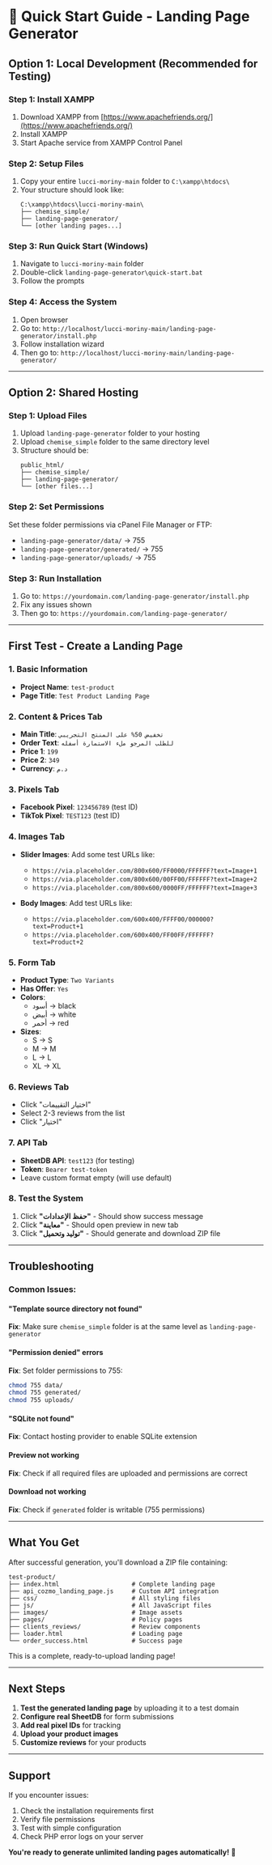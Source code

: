 # 🚀 Quick Start Guide - Landing Page Generator

## Option 1: Local Development (Recommended for Testing)

### Step 1: Install XAMPP
1. Download XAMPP from [https://www.apachefriends.org/](https://www.apachefriends.org/)
2. Install XAMPP
3. Start Apache service from XAMPP Control Panel

### Step 2: Setup Files
1. Copy your entire `lucci-moriny-main` folder to `C:\xampp\htdocs\`
2. Your structure should look like:
   ```
   C:\xampp\htdocs\lucci-moriny-main\
   ├── chemise_simple/
   ├── landing-page-generator/
   └── [other landing pages...]
   ```

### Step 3: Run Quick Start (Windows)
1. Navigate to `lucci-moriny-main` folder
2. Double-click `landing-page-generator\quick-start.bat`
3. Follow the prompts

### Step 4: Access the System
1. Open browser
2. Go to: `http://localhost/lucci-moriny-main/landing-page-generator/install.php`
3. Follow installation wizard
4. Then go to: `http://localhost/lucci-moriny-main/landing-page-generator/`

---

## Option 2: Shared Hosting

### Step 1: Upload Files
1. Upload `landing-page-generator` folder to your hosting
2. Upload `chemise_simple` folder to the same directory level
3. Structure should be:
   ```
   public_html/
   ├── chemise_simple/
   ├── landing-page-generator/
   └── [other files...]
   ```

### Step 2: Set Permissions
Set these folder permissions via cPanel File Manager or FTP:
- `landing-page-generator/data/` → 755
- `landing-page-generator/generated/` → 755
- `landing-page-generator/uploads/` → 755

### Step 3: Run Installation
1. Go to: `https://yourdomain.com/landing-page-generator/install.php`
2. Fix any issues shown
3. Then go to: `https://yourdomain.com/landing-page-generator/`

---

## First Test - Create a Landing Page

### 1. Basic Information
- **Project Name**: `test-product`
- **Page Title**: `Test Product Landing Page`

### 2. Content & Prices Tab
- **Main Title**: `تخفيض 50% على المنتج التجريبي`
- **Order Text**: `للطلب المرجو ملء الاستمارة أسفله`
- **Price 1**: `199`
- **Price 2**: `349`
- **Currency**: `د.م`

### 3. Pixels Tab
- **Facebook Pixel**: `123456789` (test ID)
- **TikTok Pixel**: `TEST123` (test ID)

### 4. Images Tab
- **Slider Images**: Add some test URLs like:
  - `https://via.placeholder.com/800x600/FF0000/FFFFFF?text=Image+1`
  - `https://via.placeholder.com/800x600/00FF00/FFFFFF?text=Image+2`
  - `https://via.placeholder.com/800x600/0000FF/FFFFFF?text=Image+3`

- **Body Images**: Add test URLs like:
  - `https://via.placeholder.com/600x400/FFFF00/000000?text=Product+1`
  - `https://via.placeholder.com/600x400/FF00FF/FFFFFF?text=Product+2`

### 5. Form Tab
- **Product Type**: `Two Variants`
- **Has Offer**: `Yes`
- **Colors**: 
  - أسود → black
  - أبيض → white
  - أحمر → red
- **Sizes**:
  - S → S
  - M → M
  - L → L
  - XL → XL

### 6. Reviews Tab
- Click "اختيار التقييمات"
- Select 2-3 reviews from the list
- Click "اختيار"

### 7. API Tab
- **SheetDB API**: `test123` (for testing)
- **Token**: `Bearer test-token`
- Leave custom format empty (will use default)

### 8. Test the System
1. Click **"حفظ الإعدادات"** - Should show success message
2. Click **"معاينة"** - Should open preview in new tab
3. Click **"توليد وتحميل"** - Should generate and download ZIP file

---

## Troubleshooting

### Common Issues:

#### "Template source directory not found"
**Fix**: Make sure `chemise_simple` folder is at the same level as `landing-page-generator`

#### "Permission denied" errors
**Fix**: Set folder permissions to 755:
```bash
chmod 755 data/
chmod 755 generated/
chmod 755 uploads/
```

#### "SQLite not found"
**Fix**: Contact hosting provider to enable SQLite extension

#### Preview not working
**Fix**: Check if all required files are uploaded and permissions are correct

#### Download not working
**Fix**: Check if `generated` folder is writable (755 permissions)

---

## What You Get

After successful generation, you'll download a ZIP file containing:

```
test-product/
├── index.html                    # Complete landing page
├── api_cozmo_landing_page.js     # Custom API integration
├── css/                          # All styling files
├── js/                           # All JavaScript files
├── images/                       # Image assets
├── pages/                        # Policy pages
├── clients_reviews/              # Review components
├── loader.html                   # Loading page
└── order_success.html            # Success page
```

This is a complete, ready-to-upload landing page!

---

## Next Steps

1. **Test the generated landing page** by uploading it to a test domain
2. **Configure real SheetDB** for form submissions
3. **Add real pixel IDs** for tracking
4. **Upload your product images**
5. **Customize reviews** for your products

---

## Support

If you encounter issues:
1. Check the installation requirements first
2. Verify file permissions
3. Test with simple configuration
4. Check PHP error logs on your server

**You're ready to generate unlimited landing pages automatically!** 🎉
